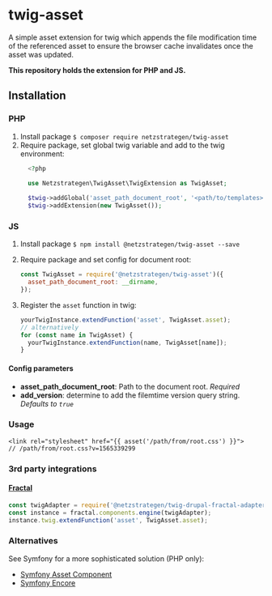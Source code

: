 # twig-asset
A simple asset extension for twig which appends the file modification time of the referenced asset to ensure the browser cache invalidates once the asset was updated.

**This repository holds the extension for PHP and JS.**

## Installation
### PHP
1. Install package `$ composer require netzstrategen/twig-asset`
2. Require package, set global twig variable and add to the twig environment:
    ```php
      <?php
   
      use Netzstrategen\TwigAsset\TwigExtension as TwigAsset;
      
      $twig->addGlobal('asset_path_document_root', '<path/to/templates>');
      $twig->addExtension(new TwigAsset());
    ``` 

### JS
1. Install package `$ npm install @netzstrategen/twig-asset --save`

2. Require package and set config for document root:

    ```js
    const TwigAsset = require('@netzstrategen/twig-asset')({
      asset_path_document_root: __dirname,
    });

3. Register the `asset` function in twig:

    ```js
    yourTwigInstance.extendFunction('asset', TwigAsset.asset);
   // alternatively
    for (const name in TwigAsset) {
      yourTwigInstance.extendFunction(name, TwigAsset[name]);
    } 
    ```
   
#### Config parameters
- **asset_path_document_root**: Path to the document root. *Required*
- **add_version**: determine to add the filemtime version query string. *Defaults to `true`*

### Usage
```twig
<link rel="stylesheet" href="{{ asset('/path/from/root.css') }}">
// /path/from/root.css?v=1565339299
```

### 3rd party integrations
#### [Fractal](https://fractal.build)
```js
const twigAdapter = require('@netzstrategen/twig-drupal-fractal-adapter');
const instance = fractal.components.engine(twigAdapter);
instance.twig.extendFunction('asset', TwigAsset.asset);
``` 

### Alternatives
See Symfony for a more sophisticated solution (PHP only):
- [Symfony Asset Component](https://symfony.com/doc/current/components/asset.html)
- [Symfony Encore](https://symfony.com/doc/current/frontend/encore/versioning.html)
